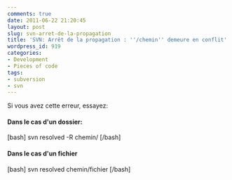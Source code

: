 ```yaml
---
comments: true
date: 2011-06-22 21:20:45
layout: post
slug: svn-arret-de-la-propagation
title: 'SVN: Arrêt de la propagation : ''/chemin'' demeure en conflit'
wordpress_id: 919
categories:
- Development
- Pieces of code
tags:
- subversion
- svn
---
```


Si vous avez cette erreur, essayez: 



#### Dans le cas d'un dossier: 


[bash]
svn resolved -R chemin/
[/bash]



#### Dans le cas d'un fichier


[bash]
svn resolved chemin/fichier
[/bash] 

